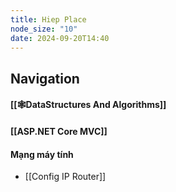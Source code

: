 ```yaml
---
title: Hiep Place
node_size: "10"
date: 2024-09-20T14:40
---
```

## Navigation
#### [[🕸️DataStructures And Algorithms]]
#### [[ASP.NET Core MVC]]
#### Mạng máy tính
- [[Config IP Router]]